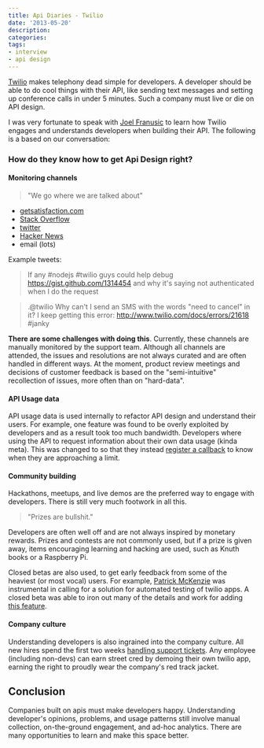 ```yaml
---
title: Api Diaries - Twilio
date: '2013-05-20'
description:
categories:
tags: 
- interview
- api design
---
```


[Twilio](http://www.twilio.com/) makes telephony dead simple for developers.  A developer should be able to do cool things with their API, like sending text messages and setting up conference calls in under 5 minutes.  Such a company must live or die on API design.

I was very fortunate to speak with [Joel Franusic](https://twitter.com/jf) to learn how Twilio engages and understands developers when building their API. The following is a based on our conversation:

### How do they know how to get Api Design right?

#### Monitoring channels

> "We go where we are talked about"

- [getsatisfaction.com](http://forum.twilio.com/twilio)
- [Stack Overflow](http://stackoverflow.com/questions/tagged/twilio)
- [twitter](https://twitter.com/search/realtime?q=%23twilio)
- [Hacker News](https://www.hnsearch.com/search#request/all&q=twilio)
- email (lots)

Example tweets:

> If any #nodejs #twilio guys could help debug https://gist.github.com/1314454 and why it's saying not authenticated when I do the request

> .@twilio Why can't I send an SMS with the words "need to cancel" in it? I keep getting this error: http://www.twilio.com/docs/errors/21618 #janky

**There are some challenges with doing this**.  Currently, these channels are manually monitored by the support team.  Although all channels are attended, the issues and resolutions are not always curated and are often handled in different ways.  At the moment, product review meetings and decisions of customer feedback is based on the "semi-intuitive" recollection of issues, more often than on "hard-data".

#### API Usage data

API usage data is used internally to refactor API design and understand their users.  For example, one feature was found to be overly exploited by developers and as a result took too much bandwidth. Developers where using the API to request information about their own data usage (kinda meta).  This was changed to so that they instead [register a callback](http://www.twilio.com/docs/api/rest/usage-triggers) to know when they are approaching a limit.

#### Community building

Hackathons, meetups, and live demos are the preferred way to engage with developers.  There is still very much footwork in all this.

> "Prizes are bullshit."

Developers are often well off and are not always inspired by monetary rewards.  Prizes and contests are not commonly used, but if a prize is given away, items encouraging learning and hacking are used, such as Knuth books or a Raspberry Pi.

Closed betas are also used, to get early feedback from some of the heaviest (or most vocal) users.  For example, [Patrick McKenzie](http://www.kalzumeus.com/2011/12/19/productizing-twilio-applications/) was instrumental in calling for a solution for automated testing of twilio apps.  A closed beta was able to iron out many of the details and work for adding [this feature](http://www.twilio.com/docs/api/rest/test-credentials).

#### Company culture

Understanding developers is also ingrained into the company culture.
All new hires spend the first two weeks [handling support tickets](http://www.zendesk.com/blog/new-employees-answer-support-tickets).  Any employee (including non-devs) can earn street cred by demoing their own twilio app, earning the right to proudly wear the company's red track jacket.


## Conclusion

Companies built on apis must make developers happy.  Understanding developer's opinions, problems, and usage patterns still involve manual collection, on-the-ground engagement, and ad-hoc analytics.  There are many opportunities to learn and make this space better.
